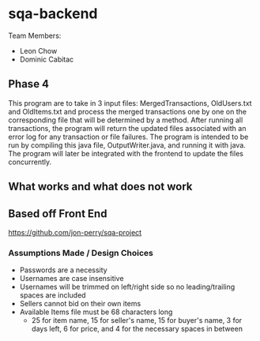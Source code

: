 # sqa-backend
Team Members:    
- Leon Chow  
- Dominic Cabitac

## Phase 4
This program are to take in 3 input files: MergedTransactions, OldUsers.txt and OldItems.txt and process the merged transactions one by one on the corresponding file that will be determined by a method. After running all transactions, the program will return the updated files associated with an error log for any transaction or file failures. The program is intended to be run by compiling this java file, OutputWriter.java, and running it with java. The program will later be integrated with the frontend to update the files concurrently. 

## What works and what does not work

## Based off Front End
https://github.com/jon-perry/sqa-project

### Assumptions Made / Design Choices
- Passwords are a necessity
- Usernames are case insensitive
- Usernames will be trimmed on left/right side so no leading/trailing spaces are included
- Sellers cannot bid on their own items
- Available Items file must be 68 characters long
    - 25 for item name, 15 for seller's name, 15 for buyer's name, 3 for days left, 6 for price, and 4 for the necessary spaces in between
